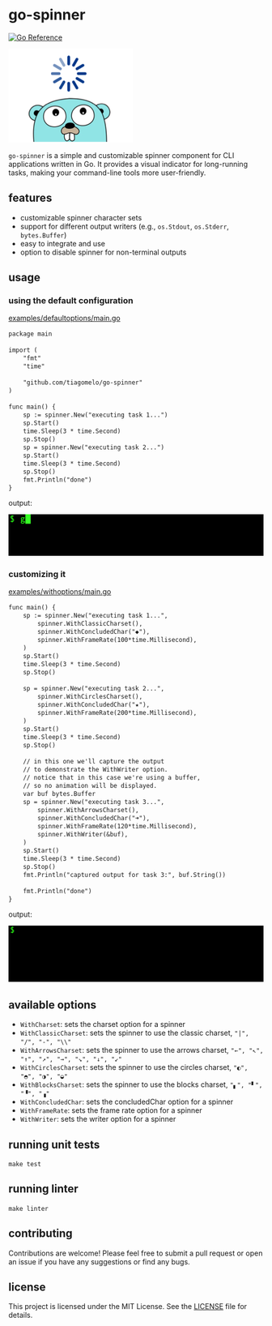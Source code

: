 # go-spinner

[![Go Reference](https://pkg.go.dev/badge/github.com/tiagomelo/go-spinner.svg)](https://pkg.go.dev/github.com/tiagomelo/go-spinner)

![logo](doc/go-spinner.png)

`go-spinner` is a simple and customizable spinner component for CLI applications written in Go. It provides a visual indicator for long-running tasks, making your command-line tools more user-friendly.

## features

- customizable spinner character sets
- support for different output writers (e.g., `os.Stdout`, `os.Stderr`, `bytes.Buffer`)
- easy to integrate and use
- option to disable spinner for non-terminal outputs

## usage

### using the default configuration

[examples/defaultoptions/main.go](examples/defaultoptions/main.go)

```
package main

import (
	"fmt"
	"time"

	"github.com/tiagomelo/go-spinner"
)

func main() {
	sp := spinner.New("executing task 1...")
	sp.Start()
	time.Sleep(3 * time.Second)
	sp.Stop()
	sp = spinner.New("executing task 2...")
	sp.Start()
	time.Sleep(3 * time.Second)
	sp.Stop()
	fmt.Println("done")
}
```

output:

![default params](doc/defaultParams.gif)

### customizing it

[examples/withoptions/main.go](examples/withoptions/main.go)

```
func main() {
	sp := spinner.New("executing task 1...",
		spinner.WithClassicCharset(),
		spinner.WithConcludedChar("◆"),
		spinner.WithFrameRate(100*time.Millisecond),
	)
	sp.Start()
	time.Sleep(3 * time.Second)
	sp.Stop()

	sp = spinner.New("executing task 2...",
		spinner.WithCirclesCharset(),
		spinner.WithConcludedChar("★"),
		spinner.WithFrameRate(200*time.Millisecond),
	)
	sp.Start()
	time.Sleep(3 * time.Second)
	sp.Stop()

	// in this one we'll capture the output
	// to demonstrate the WithWriter option.
	// notice that in this case we're using a buffer,
	// so no animation will be displayed.
	var buf bytes.Buffer
	sp = spinner.New("executing task 3...",
		spinner.WithArrowsCharset(),
		spinner.WithConcludedChar("➜"),
		spinner.WithFrameRate(120*time.Millisecond),
		spinner.WithWriter(&buf),
	)
	sp.Start()
	time.Sleep(3 * time.Second)
	sp.Stop()
	fmt.Println("captured output for task 3:", buf.String())

	fmt.Println("done")
}
```

output:

![with params](doc/withParams.gif)

## available options

- `WithCharset`: sets the charset option for a spinner
- `WithClassicCharset`: sets the spinner to use the classic charset, `"|", "/", "-", "\\"` 
- `WithArrowsCharset`: sets the spinner to use the arrows charset, `"←", "↖", "↑", "↗", "→", "↘", "↓", "↙"` 
- `WithCirclesCharset`: sets the spinner to use the circles charset, `"◐", "◓", "◑", "◒"` 
- `WithBlocksCharset`: sets the spinner to use the blocks charset, `"▖", "▘", "▝", "▗"` 
- `WithConcludedChar`: sets the concludedChar option for a spinner 
- `WithFrameRate`: sets the frame rate option for a spinner
- `WithWriter`: sets the writer option for a spinner

## running unit tests

```
make test
```

## running linter

```
make linter
```

## contributing

Contributions are welcome! Please feel free to submit a pull request or open an issue if you have any suggestions or find any bugs.

## license

This project is licensed under the MIT License. See the [LICENSE](./LICENSE) file for details.